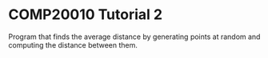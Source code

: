 # COMP20010 Tutorial 2

Program that finds the average distance by
generating points at random and computing the distance between them.
